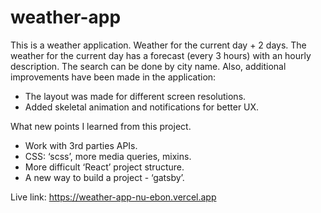 # weather-app

This is a weather application. Weather for the current day + 2 days. The weather for the current day has a forecast (every 3 hours) with an hourly description. The search can be done by city name. Also, additional improvements have been made in the application:
- The layout was made for different screen resolutions.
- Added skeletal animation and notifications for better UX.

What new points I learned from this project.
- Work with 3rd parties APIs.
- CSS: ‘scss’, more media queries, mixins.
- More difficult ‘React’ project structure.
- A new way to build a project - ‘gatsby’.

Live link: https://weather-app-nu-ebon.vercel.app
